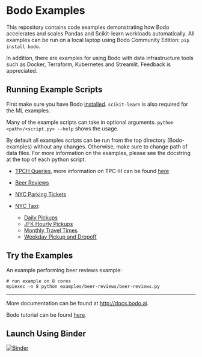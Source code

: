 # Bodo Examples

This repository contains code examples demonstrating how Bodo accelerates and scales
Pandas and Scikit-learn workloads automatically. All examples can be run on a local laptop
using Bodo Community Edition: `pip install bodo`.

In addition, there are examples for using Bodo with data infrastructure tools such as Docker, Terraform, Kubernetes and Streamlit.
Feedback is appreciated.



## Running Example Scripts

First make sure you have Bodo [installed](https://docs.bodo.ai/installation_and_setup/install).
`scikit-learn` is also required for the ML examples.

Many of the example scripts can take in optional arguments.
`python <path>/<script.py> --help` shows the usage.

By default all examples scripts can be run from the
top directory (Bodo-examples) without any changes.
Otherwise, make sure to change path of data files.
For more information on the examples,
please see the docstring at the top of each python script.

- [TPCH Queries](https://github.com/Bodo-inc/Bodo-examples/tree/master/examples/tpch), more information on TPC-H can be found [here](http://www.tpc.org/tpch/)

- [Beer Reviews](examples/beer-reviews/beer-reviews.py)

- [NYC Parking Tickets](examples/nyc-parking/nyc-parking.py)

- [NYC Taxi](examples/nyc-taxi):
    - [Daily Pickups](examples/nyc-taxi/get_daily_pickups.py)
    - [JFK Hourly Pickups](examples/nyc-taxi/jfk_hourly_pickups.py)
    - [Monthly Travel Times](examples/nyc-taxi/monthly_taxi_travel_times.py)
    - [Weekday Pickup and Dropoff](examples/nyc-taxi/weekday_taxi_trips_by_pickup_and_dropoff.py)

## Try the Examples

An example performing beer reviews example:

    # run example on 8 cores
    mpiexec -n 8 python examples/beer-reviews/beer-reviews.py


---------------------------
More documentation can be found at http://docs.bodo.ai.

Bodo tutorial can be found [here](https://github.com/Bodo-inc/Bodo-tutorial).


## Launch Using Binder

[![Binder](https://mybinder.org/badge_logo.svg)](https://mybinder.org/v2/gh/Bodo-inc/Bodo-examples/HEAD)

